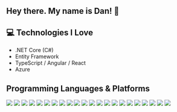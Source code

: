 
<h2> Hey there. My name is Dan! 👋</h2>

## :computer: Technologies I Love
* .NET Core (C#)
* Entity Framework
* TypeScript / Angular / React
*  Azure

## Programming Languages & Platforms
<picture><img src="https://img.shields.io/badge/C%23-5C2D91?style=for-the-badge&logo=.net" /></picture>
<picture><img src="https://img.shields.io/badge/xaml-0C54C2?style=for-the-badge&logo=xaml"  /></picture> 
<picture><img src="https://img.shields.io/badge/Azure-0089D6?style=for-the-badge&logo=microsoft-azure&logoColor=white"  /></picture> 
<picture><img src="https://img.shields.io/badge/JavaScript-yellow?style=for-the-badge&logo=javascript&logoColor=white"  /></picture> 
<picture><img src="https://img.shields.io/badge/TypeScript-007ACC?style=for-the-badge&logo=typescript&logoColor=white"  /></picture>
<picture><img src="https://img.shields.io/badge/REACTJS-24CBF9?style=for-the-badge&logo=react&logoColor=black"  /></picture>
<picture><img src="https://img.shields.io/badge/Angular-DD0031?style=for-the-badge&logo=angular"  /></picture>
<picture><img src="https://img.shields.io/badge/HTML-E34F26?style=for-the-badge&logo=html5&logoColor=white"  /></picture>
<picture><img src="https://img.shields.io/badge/CSS-1572B6?style=for-the-badge&logo=css3"  /></picture>
<picture><img src="https://img.shields.io/badge/WebAssembly-654FF0?style=for-the-badge&logo=webassembly&logoColor=white"  /></picture>
<picture><img src="https://img.shields.io/badge/Swagger-6ACC14?style=for-the-badge&logo=swagger&logoColor=black"  /></picture>
<picture><img src="https://img.shields.io/badge/Docker-2496ED?style=for-the-badge&logo=docker&logoColor=white"  /></picture>
<picture><img src="https://img.shields.io/badge/Kubernetes-326CE5?style=for-the-badge&logo=kubernetes&logoColor=white"  /></picture>
<picture><img src="https://img.shields.io/badge/Helm-277A9F?style=for-the-badge&logo=helm"  /></picture>
<picture><img src="https://img.shields.io/badge/Teams-6264A7?style=for-the-badge&logo=microsoft-teams&logoColor=white"  /></picture>
<picture><img src="https://img.shields.io/badge/Azure%20Devops-0078D7?style=for-the-badge&logo=azure-devops"  /></picture>
<picture><img src="https://img.shields.io/badge/Git-F05032?style=for-the-badge&logo=git&logoColor=white"  /></picture>
<picture><img src="https://img.shields.io/badge/Ubuntu-E95420?style=for-the-badge&logo=ubuntu&logoColor=white"  /></picture>
<picture><img src="https://img.shields.io/badge/Windows-0078D6?style=for-the-badge&logo=windows"  /></picture>
<picture><img src="https://img.shields.io/badge/Powershell-5391FE?style=for-the-badge&logo=powershell&logoColor=white"  /></picture>
<picture><img src="https://img.shields.io/badge/blazor-512BD4?style=for-the-badge&logo=blazor&logoColor=white"  /></picture>
<picture><img src="https://img.shields.io/badge/SQL-CC2927?style=for-the-badge&logo=microsoft-sql-server&logoColor=white"  /></picture>
 
 <!--
**Abe-Froman/Abe-Froman** is a ✨ _special_ ✨ repository because its `README.md` (this file) appears on your GitHub profile.


Here are some ideas to get you started:

- 🔭 I’m currently working on ...
- 🌱 I’m currently learning ...
- 👯 I’m looking to collaborate on ...
- 🤔 I’m looking for help with ...
- 💬 Ask me about ...
- 📫 How to reach me: ...
- 😄 Pronouns: ...
- ⚡ Fun fact: ...
-->
